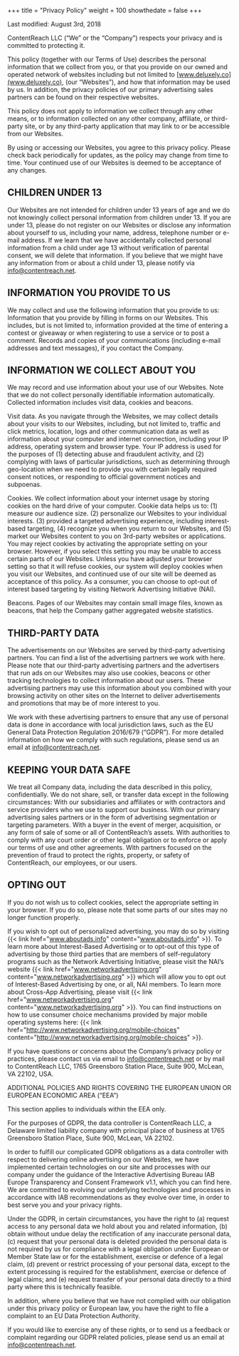 +++
title = "Privacy Policy"
weight = 100
showthedate = false
+++

Last modified: August 3rd, 2018

ContentReach LLC (“We” or the “Company”) respects your privacy and is committed to protecting it.

This policy (together with our Terms of Use) describes the personal information that we collect from you, or that you provide on our owned and operated network of websites including but not limited to [www.deluxely.co](www.deluxely.co), (our “Websites”), and how that information may be used by us. In addition, the privacy policies of our primary advertising sales partners can be found on their respective websites.

This policy does not apply to information we collect through any other means, or to information collected on any other company, affiliate, or third-party site, or by any third-party application that may link to or be accessible from our Websites.

By using or accessing our Websites, you agree to this privacy policy. Please check back periodically for updates, as the policy may change from time to time. Your continued use of our Websites is deemed to be acceptance of any changes.

## CHILDREN UNDER 13
Our Websites are not intended for children under 13 years of age and we do not knowingly collect personal information from children under 13. If you are under 13, please do not register on our Websites or disclose any information about yourself to us, including your name, address, telephone number or e-mail address. If we learn that we have accidentally collected personal information from a child under age 13 without verification of parental consent, we will delete that information.  If you believe that we might have any information from or about a child under 13, please notify via [info@contentreach.net](mailto:info@contentreach.net).

## INFORMATION YOU PROVIDE TO US
We may collect and use the following information that you provide to us:
Information that you provide by filling in forms on our Websites. This includes, but is not limited to, information provided at the time of entering a contest or giveaway or when registering to use a service or to post a comment.
Records and copies of your communications (including e-mail addresses and text messages), if you contact the Company.

## INFORMATION WE COLLECT ABOUT YOU
We may record and use information about your use of our Websites.  Note that we do not collect personally identifiable information automatically. Collected information includes visit data, cookies and beacons.

Visit data. As you navigate through the Websites, we may collect details about your visits to our Websites, including, but not limited to, traffic and click metrics, location, logs and other communication data as well as information about your computer and internet connection, including your IP address, operating system and browser type.  Your IP address is used for the purposes of (1) detecting abuse and fraudulent activity, and (2) complying with laws of particular jurisdictions, such as determining through geo-location when we need to provide you with certain legally required consent notices, or responding to official government notices and subpoenas.

Cookies. We collect information about your internet usage by storing cookies on the hard drive of your computer. Cookie data helps us to: (1) measure our audience size. (2) personalize our Websites to your individual interests. (3) provided a targeted advertising experience, including interest-based targeting, (4) recognize you when you return to our Websites, and (5) market our Websites content to you on 3rd-party websites or applications. You may reject cookies by activating the appropriate setting on your browser. However, if you select this setting you may be unable to access certain parts of our Websites. Unless you have adjusted your browser setting so that it will refuse cookies, our system will deploy cookies when you visit our Websites, and continued use of our site will be deemed as acceptance of this policy.  As a consumer, you can choose to opt-out of interest based targeting by visiting Network Advertising Initiative (NAI).

Beacons. Pages of our Websites may contain small image files, known as beacons, that help the Company gather aggregated website statistics.

## THIRD-PARTY DATA
The advertisements on our Websites are served by third-party advertising partners. You can find a list of the advertising partners we work with here.  Please note that our third-party advertising partners and the advertisers that run ads on our Websites may also use cookies, beacons or other tracking technologies to collect information about our users. These advertising partners may use this information about you combined with your browsing activity on other sites on the Internet to deliver advertisements and promotions that may be of more interest to you.

We work with these advertising partners to ensure that any use of personal data is done in accordance with local jurisdiction laws, such as the EU General Data Protection Regulation 2016/679 (“GDPR”).  For more detailed information on how we comply with such regulations, please send us an email at [info@contentreach.net](mailto:info@contentreach.net).

## KEEPING YOUR DATA SAFE
We treat all Company data, including the data described in this policy, confidentially.  We do not share, sell, or transfer data except in the following circumstances:
With our subsidiaries and affiliates or with contractors and service providers who we use to support our business.
With our primary advertising sales partners or in the form of advertising segmentation or targeting parameters.
With a buyer in the event of merger, acquisition, or any form of sale of some or all of ContentReach’s assets.
With authorities to comply with any court order or other legal obligation or to enforce or apply our terms of use and other agreements.
With partners focused on the prevention of fraud to protect the rights, property, or safety of ContentReach, our employees, or our users.

## OPTING OUT
If you do not wish us to collect cookies, select the appropriate setting in your browser. If you do so, please note that some parts of our sites may no longer function properly.  

If you wish to opt out of personalized advertising, you may do so by visiting {{< link href="www.aboutads.info" content="www.aboutads.info" >}}.  To learn more about Interest-Based Advertising or to opt-out of this type of advertising by those third parties that are members of self-regulatory programs such as the Network Advertising Initiative, please visit the NAI’s website {{< link href="www.networkadvertising.org" content="www.networkadvertising.org" >}} which will allow you to opt out of Interest-Based Advertising by one, or all, NAI members.  To learn more about Cross-App Advertising, please visit {{< link href="www.networkadvertising.org" content="www.networkadvertising.org" >}}. You can find instructions on how to use consumer choice mechanisms provided by major mobile operating systems here: {{< link href="http://www.networkadvertising.org/mobile-choices" content="http://www.networkadvertising.org/mobile-choices" >}}.

If you have questions or concerns about the Company’s privacy policy or practices, please contact us via email to [info@contentreach.net](mailto:info@contentreach.net) or by mail to ContentReach LLC, 1765 Greensboro Station Place, Suite 900, McLean, VA 22102, USA.

ADDITIONAL POLICIES AND RIGHTS COVERING THE EUROPEAN UNION OR EUROPEAN ECONOMIC AREA (“EEA”)
 
This section applies to individuals within the EEA only. 
 
For the purposes of  GDPR, the data controller is ContentReach LLC, a Delaware limited liability company with principal place of business at 1765 Greensboro Station Place, Suite 900, McLean, VA 22102.

In order to fulfill our complicated GDPR obligations as a data controller with respect to delivering online advertising on our Websites, we have implemented certain technologies on our site and processes with our company under the guidance of the Interactive Advertising Bureau IAB Europe Transparency and Consent Framework v1.1, which you can find here.  We are committed to evolving our underlying technologies and processes in accordance with IAB recommendations as they evolve over time, in order to best serve you and your privacy rights.

Under the GDPR, in certain circumstances, you have the right to (a) request access to any personal data we hold about you and related information, (b) obtain without undue delay the rectification of any inaccurate personal data, (c) request that your personal data is deleted provided the personal data is not required by us for compliance with a legal obligation under European or Member State law or for the establishment, exercise or defence of a legal claim, (d) prevent or restrict processing of your personal data, except to the extent processing is required for the establishment, exercise or defence of legal claims; and (e) request transfer of your personal data directly to a third party where this is technically feasible.  

In addition, where you believe that we have not complied with our obligation under this privacy policy or European law, you have the right to file a complaint to an EU Data Protection Authority.

If you would like to exercise any of these rights, or to send us a feedback or complaint regarding our GDPR related policies, please send us an email at [info@contentreach.net](mailto:info@contentreach.net).